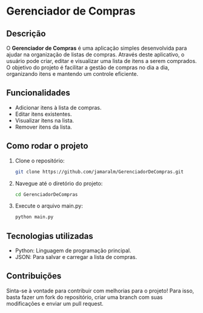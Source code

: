 # Gerenciador de Compras

## Descrição
O **Gerenciador de Compras** é uma aplicação simples desenvolvida para ajudar na organização de listas de compras. Através deste aplicativo, o usuário pode criar, editar e visualizar uma lista de itens a serem comprados. O objetivo do projeto é facilitar a gestão de compras no dia a dia, organizando itens e mantendo um controle eficiente.

## Funcionalidades
- Adicionar itens à lista de compras.
- Editar itens existentes.
- Visualizar itens na lista.
- Remover itens da lista.

## Como rodar o projeto
1. Clone o repositório:
   ```bash
   git clone https://github.com/jamaralm/GerenciadorDeCompras.git
2. Navegue até o diretório do projeto:
   ```bash
   cd GerenciadorDeCompras
3. Execute o arquivo main.py:
   ```bash
   python main.py

## Tecnologias utilizadas
  - Python: Linguagem de programação principal.
  - JSON: Para salvar e carregar a lista de compras.

## Contribuições
Sinta-se à vontade para contribuir com melhorias para o projeto! Para isso, basta fazer um fork do repositório, criar uma branch com suas modificações e enviar um pull request.

